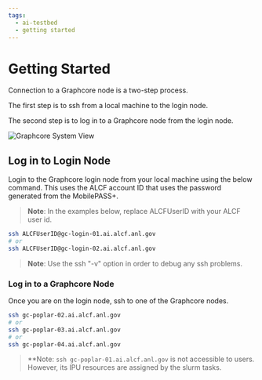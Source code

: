 ```yaml
---
tags:
  - ai-testbed
  - getting started
---
```


# Getting Started

Connection to a Graphcore node is a two-step process.

The first step is to ssh from a local machine to the login node.

The second step is to log in to a Graphcore node from the login node.

![Graphcore System View](files/graphcore_login.png "Graphcore System View")

## Log in to Login Node

Login to the Graphcore login node from your local machine using the below command. This uses the ALCF account ID that uses the password generated from the MobilePASS+.

> **Note**:  In the examples below, replace ALCFUserID with your ALCF user id.

```bash
ssh ALCFUserID@gc-login-01.ai.alcf.anl.gov
# or
ssh ALCFUserID@gc-login-02.ai.alcf.anl.gov
```

> **Note**: Use the ssh "-v" option in order to debug any ssh problems.

### Log in to a Graphcore Node

Once you are on the login node, ssh to one of the Graphcore nodes.

```bash
ssh gc-poplar-02.ai.alcf.anl.gov
# or
ssh gc-poplar-03.ai.alcf.anl.gov
# or
ssh gc-poplar-04.ai.alcf.anl.gov
```

> **Note: `ssh gc-poplar-01.ai.alcf.anl.gov` is not accessible to users. However, its IPU resources are assigned by the slurm tasks.

